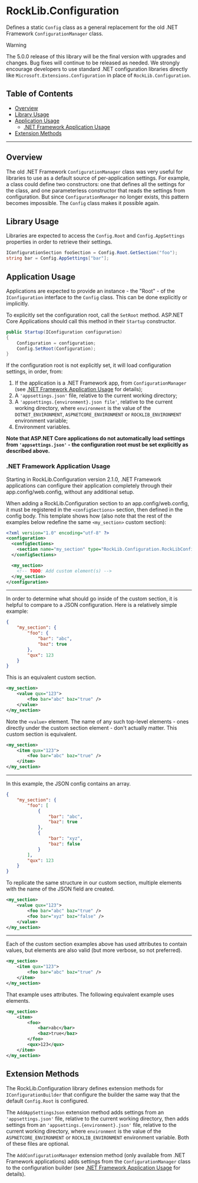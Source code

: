 # RockLib.Configuration

Defines a static `Config` class as a general replacement for the old .NET Framework `ConfigurationManager` class.

> [!WARNING]  
> The 5.0.0 release of this library will be the final version with upgrades and changes. Bug fixes will continue to be released as needed. We strongly encourage developers to use standard .NET configuration libraries directly like `Microsoft.Extensions.Configuration` in place of `RockLib.Configuration`.

## Table of Contents
- [Overview](#overview)
- [Library Usage](#library-usage)
- [Application Usage](#application-usage)
  - [.NET Framework Application Usage](#net-framework-application-usage)
- [Extension Methods](#extension-methods)

------

## Overview

The old .NET Framework `ConfigurationManager` class was very useful for libraries to use as a default source of per-application settings. For example, a class could define two constructors: one that defines all the settings for the class, and one parameterless constructor that reads the settings from configuration. But since `ConfigurationManager` no longer exists, this pattern becomes impossible. The `Config` class makes it possible again.

## Library Usage

Libraries are expected to access the `Config.Root` and `Config.AppSettings` properties in order to retrieve their settings.

```csharp
IConfigurationSection fooSection = Config.Root.GetSection("foo");
string bar = Config.AppSettings["bar"];
```

## Application Usage

Applications are expected to provide an instance - the "Root" - of the `IConfiguration` interface to the `Config` class. This can be done explicitly or implicitly.

To explicitly set the configuration root, call the `SetRoot` method. ASP.NET Core Applications should call this method in their `Startup` constructor.

```csharp
public Startup(IConfiguration configuration)
{
    Configuration = configuration;
    Config.SetRoot(Configuration);
}
```

If the configuration root is not explicitly set, it will load configuration settings, in order, from:

1) If the application is a .NET Framework app, from `ConfigurationManager` (see [.NET Framework Application Usage](#net-framework-application-usage) for details);
2) A `'appsettings.json'` file, relative to the current working directory;
3) A `'appsettings.{environment}.json file'`, relative to the current working directory, where `environment` is the value of the `DOTNET_ENVIRONMENT`, `ASPNETCORE_ENVIRONMENT` or `ROCKLIB_ENVIRONMENT` environment variable;
4) Environment variables.

**Note that ASP.NET Core applications do not automatically load settings from `'appsettings.json'` - the configuration root must be set explicitly as described above.**

### .NET Framework Application Usage

Starting in RockLib.Configuration version 2.1.0, .NET Framework applications can configure their application completely through their app.config/web.config, without any additional setup.

When adding a RockLib.Configuration section to an app.config/web.config, it must be registered in the `<configSections>` section, then defined in the config body. This template shows how (also note that the rest of the examples below redefine the same `<my_section>` custom section):

```xml
<?xml version="1.0" encoding="utf-8" ?>
<configuration>
  <configSections>
    <section name="my_section" type="RockLib.Configuration.RockLibConfigurationSection, RockLib.Configuration" />
  </configSections>

  <my_section>
    <!-- TODO: Add custom element(s) -->
  </my_section>
</configuration>
```

---

In order to determine what should go inside of the custom section, it is helpful to compare to a JSON configuration. Here is a relatively simple example:

```json
{
    "my_section": {
        "foo": {
            "bar": "abc",
            "baz": true
        },
        "qux": 123
    }
}
```

This is an equivalent custom section.

```xml
<my_section>
    <value qux="123">
        <foo bar="abc" baz="true" />
    </value>
</my_section>
```

Note the `<value>` element. The name of any such top-level elements - ones directly under the custom section element - don't actually matter. This custom section is equivalent.

```xml
<my_section>
    <item qux="123">
        <foo bar="abc" baz="true" />
    </item>
</my_section>
```

---

In this example, the JSON config contains an array.

```json
{
    "my_section": {
        "foo": [
            {
                "bar": "abc",
                "baz": true
            },
            {
                "bar": "xyz",
                "baz": false
            }
        ],
        "qux": 123
    }
}
```

To replicate the same structure in our custom section, multiple elements with the name of the JSON field are created.

```xml
<my_section>
    <value qux="123">
        <foo bar="abc" baz="true" />
        <foo bar="xyz" baz="false" />
    </value>
</my_section>
```

---

Each of the custom section examples above has used attributes to contain values, but elements are also valid (but more verbose, so not preferred).

```xml
<my_section>
    <item qux="123">
        <foo bar="abc" baz="true" />
    </item>
</my_section>
```

That example uses attributes. The following equivalent example uses elements.

```xml
<my_section>
    <item>
        <foo>
            <bar>abc</bar>
            <baz>true</baz>
        </foo>
        <qux>123</qux>
    </item>
</my_section>
```

## Extension Methods

The RockLib.Configuration library defines extension methods for `IConfigurationBuilder` that configure the builder the same way that the default `Config.Root` is configured.

The `AddAppSettingsJson` extension method adds settings from an `'appsettings.json'` file, relative to the current working directory, then adds settings from an `'appsettings.{environment}.json'` file, relative to the current working directory, where `environment` is the value of the `ASPNETCORE_ENVIRONMENT` or `ROCKLIB_ENVIRONMENT` environment variable. Both of these files are optional.

The `AddConfigurationManager` extension method (only available from .NET Framework applications) adds settings from the `ConfigurationManager` class to the configuration builder (see [.NET Framework Application Usage](#net-framework-application-usage) for details).

